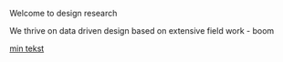Welcome to design research

We thrive on data driven design based on extensive field work - boom


[min tekst](sjov.md)
